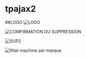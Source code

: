 # tpajax2
  ##LOGO
![LOGO](https://github.com/hasnahatti70/tpajax2/assets/127605934/fa9a2906-01d5-4118-b749-c0ebe9ccafeb)



![COMFIRMATION DU SUPPRESSION](https://github.com/hasnahatti70/tpajax2/assets/127605934/68abe057-e87d-435a-87bd-8c075fd399f9)


![SUP2](https://github.com/hasnahatti70/tpajax2/assets/127605934/e302bf08-4922-4b4c-9814-1fddbbb20a94)



![filter machine par marque](https://github.com/hasnahatti70/tpajax2/assets/127605934/ac4a7a70-08f8-4b00-a1c6-34bbf061e758)

